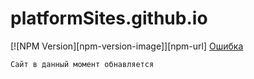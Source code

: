 # platformSites.github.io
[![NPM Version][npm-version-image]][npm-url]
[Ошибка](https://maksim990.github.io/status-offline.png)
```
Сайт в данный момент обнавляется
```
